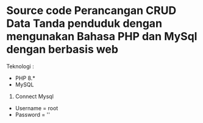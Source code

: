 # Source code Perancangan CRUD Data Tanda penduduk dengan mengunakan Bahasa PHP dan MySql dengan berbasis web

Teknologi :
- PHP 8.*
- MySQL

1. Connect Mysql
- Username = root
- Password  = ''
